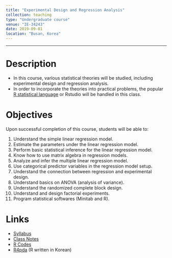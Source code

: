 ```yaml
---
title: "Experimental Design and Regression Analysis"
collection: teaching
type: "Undergraduate course"
venue: "IE-34243"
date: 2019-09-01
location: "Busan, Korea"
---
```

---


Description
======
+ In this course, various statistical theories will be studied, including experimental design and regression analysis.
+ In order to incorporate the theories into practical problems, the popular [R statistical language](https://www.r-project.org/) or Rstudio will be handled in this class.


Objectives 
======
Upon successful completion of this course, students will be able to:
1. Understand the simple linear regression model.                          
1. Estimate the parameters under the linear regression model.
1. Perform basic statistical inference for the linear regression model. 
1. Know how to use matrix algebra in regression models.
1. Analyze and infer the multiple linear regression model.
1. Use categorical predictor variables in the regression model setup.
1. Understand the connection between regression and experimental design.
1. Understand basics on ANOVA (analysis of variance).
1. Understand the randomized complete block design.
1. Understand and design factorial experiments.
1. Program statistical softwares (Minitab and R).

Links
======
+ [Syllabus](/files/syllabus/syl-IE-34243-2019.pdf)
+ [Class Notes](https://github.com/AppliedStat/class/tree/master/DOE/Notes)
+ [R Codes](https://github.com/AppliedStat/class/tree/master/DOE/R)
+ [R4pda](http://r4pda.co.kr/) (R written in Korean)


